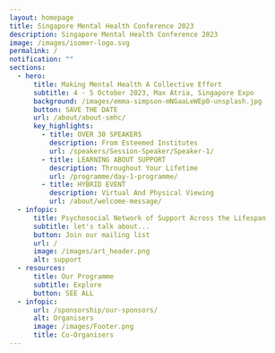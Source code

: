 ```yaml
---
layout: homepage
title: Singapore Mental Health Conference 2023
description: Singapore Mental Health Conference 2023
image: /images/isomer-logo.svg
permalink: /
notification: ""
sections:
  - hero:
      title: Making Mental Health A Collective Effort
      subtitle: 4 - 5 October 2023, Max Atria, Singapore Expo
      background: /images/emma-simpson-mNGaaLeWEp0-unsplash.jpg
      button: SAVE THE DATE
      url: /about/about-smhc/
      key_highlights:
        - title: OVER 30 SPEAKERS
          description: From Esteemed Institutes
          url: /speakers/Session-Speaker/Speaker-1/
        - title: LEARNING ABOUT SUPPORT
          description: Throughout Your Lifetime
          url: /programme/day-1-programme/
        - title: HYBRID EVENT
          description: Virtual And Physical Viewing
          url: /about/welcome-message/
  - infopic:
      title: Psychosocial Network of Support Across the Lifespan
      subtitle: let's talk about...
      button: Join our mailing list
      url: /
      image: /images/art_header.png
      alt: support
  - resources:
      title: Our Programme
      subtitle: Explore
      button: SEE ALL
  - infopic:
      url: /sponsorship/our-sponsors/
      alt: Organisers
      image: /images/Footer.png
      title: Co-Organisers
---
```

